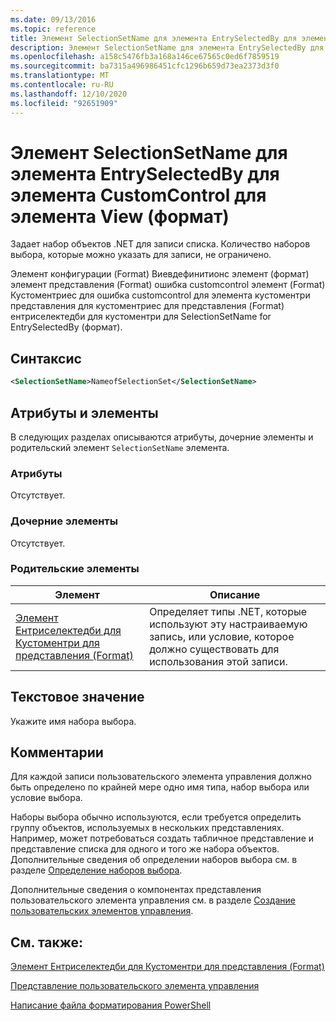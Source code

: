 ```yaml
---
ms.date: 09/13/2016
ms.topic: reference
title: Элемент SelectionSetName для элемента EntrySelectedBy для элемента CustomControl для элемента View (формат)
description: Элемент SelectionSetName для элемента EntrySelectedBy для элемента CustomControl для элемента View (формат)
ms.openlocfilehash: a158c5476fb3a168a146ce67565c0ed6f7859519
ms.sourcegitcommit: ba7315a496986451cfc1296b659d73ea2373d3f0
ms.translationtype: MT
ms.contentlocale: ru-RU
ms.lasthandoff: 12/10/2020
ms.locfileid: "92651909"
---
```

# <a name="selectionsetname-element-for-entryselectedby-for-customcontrol-for-view-format"></a>Элемент SelectionSetName для элемента EntrySelectedBy для элемента CustomControl для элемента View (формат)

Задает набор объектов .NET для записи списка. Количество наборов выбора, которые можно указать для записи, не ограничено.

Элемент конфигурации (Format) Виевдефинитионс элемент (формат) элемент представления (Format) ошибка customcontrol элемент (Format) Кустоментриес для ошибка customcontrol для элемента кустоментри представления для кустоментриес для представления (Format) ентриселектедби для кустоментри для SelectionSetName for EntrySelectedBy (формат).

## <a name="syntax"></a>Синтаксис

```xml
<SelectionSetName>NameofSelectionSet</SelectionSetName>
```

## <a name="attributes-and-elements"></a>Атрибуты и элементы

В следующих разделах описываются атрибуты, дочерние элементы и родительский элемент `SelectionSetName` элемента.

### <a name="attributes"></a>Атрибуты

Отсутствует.

### <a name="child-elements"></a>Дочерние элементы

Отсутствует.

### <a name="parent-elements"></a>Родительские элементы

|Элемент|Описание|
|-------------|-----------------|
|[Элемент Ентриселектедби для Кустоментри для представления (Format)](./entryselectedby-element-for-customentry-for-customcontrol-for-view-format.md)|Определяет типы .NET, которые используют эту настраиваемую запись, или условие, которое должно существовать для использования этой записи.|

## <a name="text-value"></a>Текстовое значение

Укажите имя набора выбора.

## <a name="remarks"></a>Комментарии

Для каждой записи пользовательского элемента управления должно быть определено по крайней мере одно имя типа, набор выбора или условие выбора.

Наборы выбора обычно используются, если требуется определить группу объектов, используемых в нескольких представлениях. Например, может потребоваться создать табличное представление и представление списка для одного и того же набора объектов. Дополнительные сведения об определении наборов выбора см. в разделе [Определение наборов выбора](./defining-selection-sets.md).

Дополнительные сведения о компонентах представления пользовательского элемента управления см. в разделе [Создание пользовательских элементов управления](./creating-custom-controls.md).

## <a name="see-also"></a>См. также:

[Элемент Ентриселектедби для Кустоментри для представления (Format)](./entryselectedby-element-for-customentry-for-customcontrol-for-view-format.md)

[Представление пользовательского элемента управления](./creating-custom-controls.md)

[Написание файла форматирования PowerShell](./writing-a-powershell-formatting-file.md)
